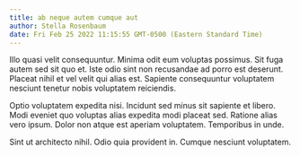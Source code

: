 ```yaml
---
title: ab neque autem cumque aut
author: Stella Rosenbaum
date: Fri Feb 25 2022 11:15:55 GMT-0500 (Eastern Standard Time)
---
```

Illo quasi velit consequuntur. Minima odit eum voluptas possimus. Sit fuga autem sed sit quo et. Iste odio sint non recusandae ad porro est deserunt. Placeat nihil et vel velit qui alias est. Sapiente consequuntur voluptatem nesciunt tenetur nobis voluptatem reiciendis.

 Optio voluptatem expedita nisi. Incidunt sed minus sit sapiente et libero. Modi eveniet quo voluptas alias expedita modi placeat sed. Ratione alias vero ipsum. Dolor non atque est aperiam voluptatem. Temporibus in unde.

 Sint ut architecto nihil. Odio quia provident in. Cumque nesciunt voluptatem.